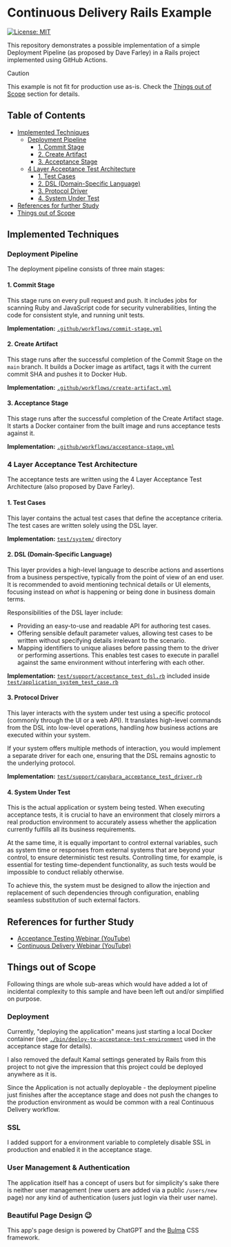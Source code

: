 # Continuous Delivery Rails Example
[![License: MIT](https://img.shields.io/badge/license-MIT-blue)](LICENSE)

This repository demonstrates a possible implementation of a simple Deployment
Pipeline (as proposed by Dave Farley) in a Rails project implemented using
GitHub Actions.

> [!CAUTION]
> This example is not fit for production use as-is.
> Check the [Things out of Scope](#things-out-of-scope) section for details.

## Table of Contents
- [Implemented Techniques](#implemented-techniques)
  - [Deployment Pipeline](#deployment-pipeline)
    - [1. Commit Stage](#1-commit-stage)
    - [2. Create Artifact](#2-create-artifact)
    - [3. Acceptance Stage](#3-acceptance-stage)
  - [4 Layer Acceptance Test Architecture](#4-layer-acceptance-test-architecture)
    - [1. Test Cases](#1-test-cases)
    - [2. DSL (Domain-Specific Language)](#2-dsl-domain-specific-language)
    - [3. Protocol Driver](#3-protocol-driver)
    - [4. System Under Test](#4-system-under-test)
- [References for further Study](#references-for-further-study)
- [Things out of Scope](#things-out-of-scope)

## Implemented Techniques
### Deployment Pipeline
The deployment pipeline consists of three main stages:

#### 1. Commit Stage
This stage runs on every pull request and push. It includes jobs for scanning
Ruby and JavaScript code for security vulnerabilities, linting the code for
consistent style, and running unit tests.

**Implementation:** [`.github/workflows/commit-stage.yml`](.github/workflows/commit-stage.yml)

#### 2. Create Artifact
This stage runs after the successful completion of the Commit Stage on the `main`
branch. It builds a Docker image as artifact, tags it with the current commit
SHA and pushes it to Docker Hub.

**Implementation:** [`.github/workflows/create-artifact.yml`](.github/workflows/create-artifact.yml)

#### 3. Acceptance Stage
This stage runs after the successful completion of the Create Artifact stage. It
starts a Docker container from the built image and runs acceptance tests against
it.

**Implementation:** [`.github/workflows/acceptance-stage.yml`](.github/workflows/acceptance-stage.yml)


### 4 Layer Acceptance Test Architecture
The acceptance tests are written using the 4 Layer Acceptance Test
Architecture (also proposed by Dave Farley).

#### 1. Test Cases
This layer contains the actual test cases that define the acceptance criteria.
The test cases are written solely using the DSL layer.

**Implementation:** [`test/system/`](test/system/) directory

#### 2. DSL (Domain-Specific Language)
This layer provides a high-level language to describe actions and assertions
from a business perspective, typically from the point of view of an end user.
It is recommended to avoid mentioning technical details or UI elements,
focusing instead on *what* is happening or being done in business domain terms.

Responsibilities of the DSL layer include:
- Providing an easy-to-use and readable API for authoring test cases.
- Offering sensible default parameter values, allowing test cases to be written
  without specifying details irrelevant to the scenario.
- Mapping identifiers to unique aliases before passing them to the driver or
  performing assertions. This enables test cases to execute in parallel
  against the same environment without interfering with each other.

**Implementation:** [`test/support/acceptance_test_dsl.rb`](test/support/acceptance_test_dsl.rb) included inside [`test/application_system_test_case.rb`](test/application_system_test_case.rb)

#### 3. Protocol Driver
This layer interacts with the system under test using a specific protocol
(commonly through the UI or a web API). It translates high-level commands from
the DSL into low-level operations, handling *how* business actions are executed
within your system.

If your system offers multiple methods of interaction, you would implement a
separate driver for each one, ensuring that the DSL remains agnostic to the
underlying protocol.

**Implementation:** [`test/support/capybara_acceptance_test_driver.rb`](test/support/capybara_acceptance_test_driver.rb)

#### 4. System Under Test
This is the actual application or system being tested. When executing
acceptance tests, it is crucial to have an environment that closely mirrors a
real production environment to accurately assess whether the application
currently fulfills all its business requirements.

At the same time, it is equally important to control external variables, such
as system time or responses from external systems that are beyond your control,
to ensure deterministic test results. Controlling time, for example, is
essential for testing time-dependent functionality, as such tests would be
impossible to conduct reliably otherwise.

To achieve this, the system must be designed to allow the injection and
replacement of such dependencies through configuration, enabling seamless
substitution of such external factors.


## References for further Study
- [Acceptance Testing Webinar (YouTube)](https://www.youtube.com/watch?v=SuDIYk9GBpE)
- [Continuous Delivery Webinar (YouTube)](https://www.youtube.com/watch?v=ONnwToAH4bU)


## Things out of Scope
Following things are whole sub-areas which would have added a lot of incidental
complexity to this sample and have been left out and/or simplified on purpose.

### Deployment
Currently, "deploying the application" means just starting a local Docker
container (see
[`./bin/deploy-to-acceptance-test-environment`](bin/deploy-to-acceptance-test-environment)
used in the acceptance stage for details).

I also removed the default Kamal settings generated by Rails from this project
to not give the impression that this project could be deployed anywhere as it
is.

Since the Application is not actually deployable - the deployment pipeline just
finishes after the acceptance stage and does not push the changes to the
production environment as would be common with a real Continuous Delivery
workflow.

### SSL
I added support for a environment variable to completely disable SSL in
production and enabled it in the acceptance stage.

### User Management & Authentication
The application itself has a concept of users but for simplicity's sake there
is neither user management (new users are added via a public `/users/new` page)
nor any kind of authentication (users just login via their user name).

### Beautiful Page Design :wink:
This app's page design is powered by ChatGPT and the [Bulma](https://bulma.io/)
CSS framework.
